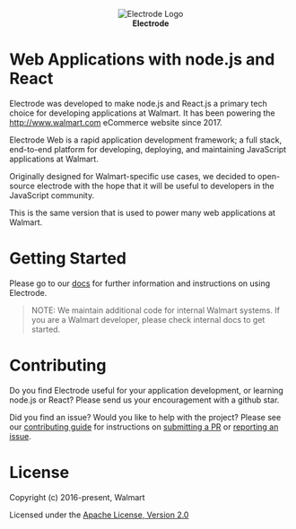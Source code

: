 <p align="center">
<a><img src="https://raw.githubusercontent.com/electrode-io/electrode/cc4ea3e1851cee3333ecca08fdbf5534f51b1ae7/samples/universal-react-node/client/images/logo-192x192.png" alt="Electrode Logo"></a>
<br>
<b>Electrode</b>
</p>

# Web Applications with node.js and React

Electrode was developed to make node.js and React.js a primary tech choice for developing applications at Walmart. It has been powering the <http://www.walmart.com> eCommerce website since 2017.

Electrode Web is a rapid application development framework; a full stack, end-to-end platform for developing, deploying, and maintaining JavaScript applications at Walmart.

Originally designed for Walmart-specific use cases, we decided to open-source electrode with the hope that it will be useful to developers in the JavaScript community.

This is the same version that is used to power many web applications at Walmart.

# Getting Started

Please go to our [docs](https://www.electrode.io/electrode/docs/getting-started) for further information and instructions on using Electrode.

> NOTE: We maintain additional code for internal Walmart systems. If you are a Walmart developer, please check internal docs to get started.

# Contributing

Do you find Electrode useful for your application development, or learning node.js or React? Please send us your encouragement with a github star.

Did you find an issue? Would you like to help with the project? Please see our [contributing guide] for instructions on [submitting a PR] or [reporting an issue].

# License

Copyright (c) 2016-present, Walmart

Licensed under the [Apache License, Version 2.0]

[apache license, version 2.0]: https://www.apache.org/licenses/LICENSE-2.0
[node.js]: https://nodejs.org/en/download
[submitting a pr]: https://github.com/electrode-io/electrode/pulls
[reporting an issue]: https://github.com/electrode-io/electrode/issues
[contributing guide]: CONTRIBUTING.md

